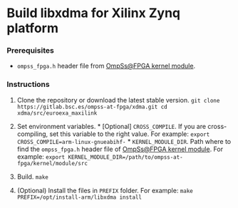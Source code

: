 # Build libxdma for Xilinx Zynq platform

### Prerequisites

 - `ompss_fpga.h` header file from [OmpSs@FPGA kernel module](https://gitlab.bsc.es/ompss-at-fpga/ompss-at-fpga-kernel-module).

### Instructions

  1. Clone the repository or download the latest stable version.
    ```
    git clone https://gitlab.bsc.es/ompss-at-fpga/xdma.git
    cd xdma/src/euroexa_maxilink
    ```

  2. Set environment variables.
    * [Optional] `CROSS_COMPILE`. If you are cross-compiling, set this variable to the right value. For example:
    ```
    export CROSS_COMPILE=arm-linux-gnueabihf-
    ```
    * `KERNEL_MODULE_DIR`. Path where to find the `ompss_fpga.h` header file of [OmpSs@FPGA kernel module](https://gitlab.bsc.es/ompss-at-fpga/ompss-at-fpga-kernel-module). For example:
    ```
    export KERNEL_MODULE_DIR=/path/to/ompss-at-fpga/kernel/module/src
    ```

  3. Build.
    ```
    make
    ```

  4. (Optional) Install the files in `PREFIX` folder. For example:
    ```
    make PREFIX=/opt/install-arm/libxdma install
    ```
